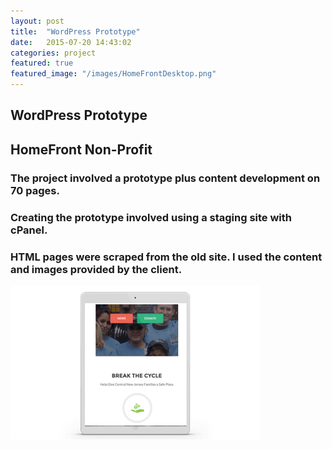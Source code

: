 ```yaml
---
layout: post
title:  "WordPress Prototype"
date:   2015-07-20 14:43:02
categories: project
featured: true
featured_image: "/images/HomeFrontDesktop.png"
---
```



## WordPress Prototype

##  HomeFront Non-Profit

### The project involved a prototype plus content development on 70 pages.

### Creating the prototype involved using a staging site with cPanel.

### HTML pages were scraped from the old site.  I used the content and images provided by the client.

![Desktop](/images/HomeFrontMockup.png)
